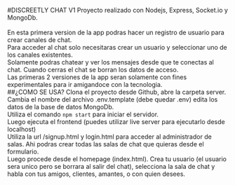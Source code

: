 #DISCREETLY CHAT V1
Proyecto realizado con Nodejs, Express, Socket.io y MongoDb.<br><br>
En esta primera version de la app podras hacer un registro de usuario para crear canales de chat.<br>
Para acceder al chat solo necesitaras crear un usuario y seleccionar uno de los canales existentes.<br>
Solamente podras chatear y ver los mensajes desde que te conectas al chat. Cuando cerras el chat se borran los datos de acceso.<br>
Las primeras 2 versiones de la app seran solamente con fines experimentales para ir amigandoce con la tecnologia.<br>
##¿COMO SE USA?
Clona el proyecto desde Github, abre la carpeta server. Cambia el nombre del archivo .env.template (debe quedar .env) edita los datos de la base de datos MongoDb.<br>
Utiliza el comando ``npm start`` para iniciar el servidor.<br>
Luego ejecuta el frontend (puedes utilizar live server para ejecutarlo desde localhost)<br>
Utiliza la url /signup.html y login.html para acceder al administrador de salas. Ahi podras crear todas las salas de chat que quieras desde el formulario.<br>
Luego procede desde el homepage (index.html). Crea tu usuario (el usuario sera unico pero se borrara al salir del chat), selecciona la sala de chat y habla con tus amigos, clientes, amantes, o con quien desees.<br>
